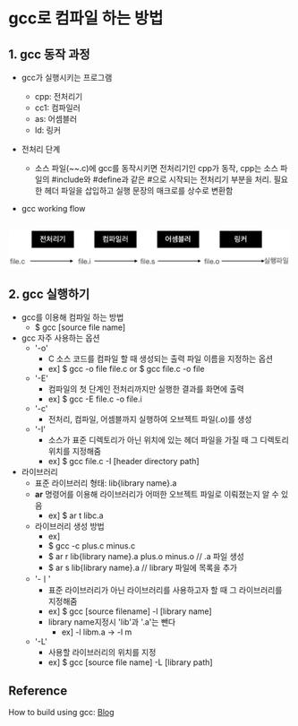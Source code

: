 # gcc로 컴파일 하는 방법

## 1. gcc 동작 과정
- gcc가 실행시키는 프로그램
  - cpp: 전처리기
  - cc1: 컴파일러
  - as: 어셈블러
  - ld: 링커

- 전처리 단계
  - 소스 파일(~~.c)에 gcc를 동작시키면 전처리기인 cpp가 동작, cpp는 소스 파일의 #include와 #define과 같은 #으로 시작되는 전처리기 부분을 처리. 필요한 헤더 파일을 삽입하고 실행 문장의 매크로를 상수로 변환함

- gcc working flow
<br><br>
<img src="images/gcc_pipeline.png" width="100%" height="50%">

## 2. gcc 실행하기
- gcc를 이용해 컴파일 하는 방법
  - $ gcc [source file name]
- gcc 자주 사용하는 옵션
  - '-o'
    - C 소스 코드를 컴파일 할 때 생성되는 출력 파일 이름을 지정하는 옵션
    - ex] $ gcc -o file file.c or $ gcc file.c -o file 
  - '-E'
    - 컴파일의 첫 단계인 전처리까지만 실행한 결과를 화면에 출력
    - ex] $ gcc -E file.c -o file.i
  - '-c'
    - 전처리, 컴파일, 어셈블까지 실행하여 오브젝트 파일(.o)를 생성
  - '-I'
    - 소스가 표준 디렉토리가 아닌 위치에 있는 헤더 파일을 가질 때 그 디렉토리 위치를 지정해줌
    - ex] $ gcc file.c -I [header directory path]
- 라이브러리
  - 표준 라이브러리 형태: lib{library name}.a
  - **ar** 명령어를 이용해 라이브러리가 어떠한 오브젝트 파일로 이뤄졌는지 알 수 있음
    - ex] $ ar t libc.a
  - 라이브러리 생성 방법
    - ex] 
    - $ gcc -c plus.c minus.c
    - $ ar r lib{library name}.a plus.o minus.o   // .a 파일 생성
    - $ ar s lib{library name}.a   // library 파일에 목록을 추가
  - '-ㅣ'
    - 표준 라이브러리가 아닌 라이브러리를 사용하고자 할 때 그 라이브러리를 지정해줌
    - ex] $ gcc [source filename] -l [library name]
    - library name지정시 'lib'과 '.a'는 뺀다
      - ex] -l libm.a -> -l m
  - '-L'
    - 사용할 라이브러리의 위치를 지정
    - ex] $ gcc [source file name] -L [library path]

## Reference
How to build using gcc: [Blog](https://seamless.tistory.com/2)